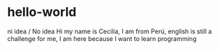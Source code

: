 # hello-world
ni idea / No idea
Hi my name is Cecilia, I am from Perú, english is still a challenge for me, I am here because I want to learn programming
